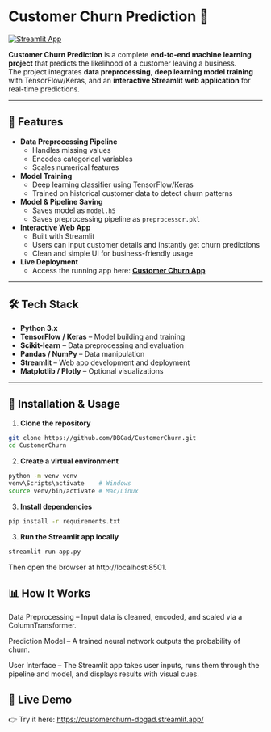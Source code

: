 # Customer Churn Prediction 🚀  

[![Streamlit App](https://img.shields.io/badge/Live%20Demo-Streamlit-brightgreen?logo=streamlit)](https://customerchurn-dbgad.streamlit.app/)  

**Customer Churn Prediction** is a complete **end-to-end machine learning project** that predicts the likelihood of a customer leaving a business.  
The project integrates **data preprocessing**, **deep learning model training** with TensorFlow/Keras, and an **interactive Streamlit web application** for real-time predictions.  

---

## 🌟 Features  
- **Data Preprocessing Pipeline**  
  - Handles missing values  
  - Encodes categorical variables  
  - Scales numerical features  
- **Model Training**  
  - Deep learning classifier using TensorFlow/Keras  
  - Trained on historical customer data to detect churn patterns  
- **Model & Pipeline Saving**  
  - Saves model as `model.h5`  
  - Saves preprocessing pipeline as `preprocessor.pkl`  
- **Interactive Web App**  
  - Built with Streamlit  
  - Users can input customer details and instantly get churn predictions  
  - Clean and simple UI for business-friendly usage  
- **Live Deployment**  
  - Access the running app here: **[Customer Churn App](https://customerchurn-dbgad.streamlit.app/)**  

---

## 🛠 Tech Stack  
- **Python 3.x**  
- **TensorFlow / Keras** – Model building and training  
- **Scikit-learn** – Data preprocessing and evaluation  
- **Pandas / NumPy** – Data manipulation  
- **Streamlit** – Web app development and deployment  
- **Matplotlib / Plotly** – Optional visualizations  

---

## 🚀 Installation & Usage  

1. **Clone the repository**  
```bash
git clone https://github.com/DBGad/CustomerChurn.git
cd CustomerChurn
```
2. **Create a virtual environment**

```bash
python -m venv venv
venv\Scripts\activate    # Windows
source venv/bin/activate # Mac/Linux
```
3. **Install dependencies**

```bash
pip install -r requirements.txt
```
3. **Run the Streamlit app locally**

```bash
streamlit run app.py
```
Then open the browser at http://localhost:8501.

## 📊 How It Works
Data Preprocessing – Input data is cleaned, encoded, and scaled via a ColumnTransformer.

Prediction Model – A trained neural network outputs the probability of churn.

User Interface – The Streamlit app takes user inputs, runs them through the pipeline and model, and displays results with visual cues.

## 🔗 Live Demo
👉 Try it here: https://customerchurn-dbgad.streamlit.app/


